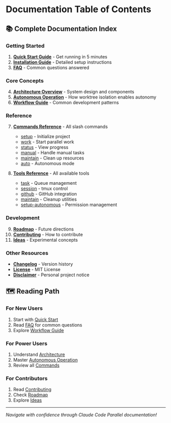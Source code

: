 # Documentation Table of Contents

## 📚 Complete Documentation Index

### Getting Started
1. **[Quick Start Guide](QUICK_START.md)** - Get running in 5 minutes
2. **[Installation Guide](INSTALLATION.md)** - Detailed setup instructions
3. **[FAQ](FAQ.md)** - Common questions answered

### Core Concepts
4. **[Architecture Overview](ARCHITECTURE.md)** - System design and components
5. **[Autonomous Operation](AUTONOMOUS_OPERATION.md)** - How worktree isolation enables autonomy
6. **[Workflow Guide](WORKFLOW.md)** - Common development patterns

### Reference
7. **[Commands Reference](../commands/)** - All slash commands
   - [setup](../commands/setup.md) - Initialize project
   - [work](../commands/work.md) - Start parallel work
   - [status](../commands/status.md) - View progress
   - [manual](../commands/manual.md) - Handle manual tasks
   - [maintain](../commands/maintain.md) - Clean up resources
   - [auto](../commands/auto.md) - Autonomous mode

8. **[Tools Reference](../tools/)** - All available tools
   - [task](../tools/task) - Queue management
   - [session](../tools/session) - tmux control
   - [github](../tools/github) - GitHub integration
   - [maintain](../tools/maintain) - Cleanup utilities
   - [setup-autonomous](../tools/setup-autonomous) - Permission management

### Development
9. **[Roadmap](ROADMAP.md)** - Future directions
10. **[Contributing](../CONTRIBUTING.md)** - How to contribute
11. **[Ideas](../IDEAS.md)** - Experimental concepts

### Other Resources
- **[Changelog](../CHANGELOG.md)** - Version history
- **[License](../LICENSE)** - MIT License
- **[Disclaimer](../DISCLAIMER.md)** - Personal project notice

## 🗺️ Reading Path

### For New Users
1. Start with [Quick Start](QUICK_START.md)
2. Read [FAQ](FAQ.md) for common questions
3. Explore [Workflow Guide](WORKFLOW.md)

### For Power Users
1. Understand [Architecture](ARCHITECTURE.md)
2. Master [Autonomous Operation](AUTONOMOUS_OPERATION.md)
3. Review all [Commands](../commands/)

### For Contributors
1. Read [Contributing](../CONTRIBUTING.md)
2. Check [Roadmap](ROADMAP.md)
3. Explore [Ideas](../IDEAS.md)

---

*Navigate with confidence through Claude Code Parallel documentation!*
